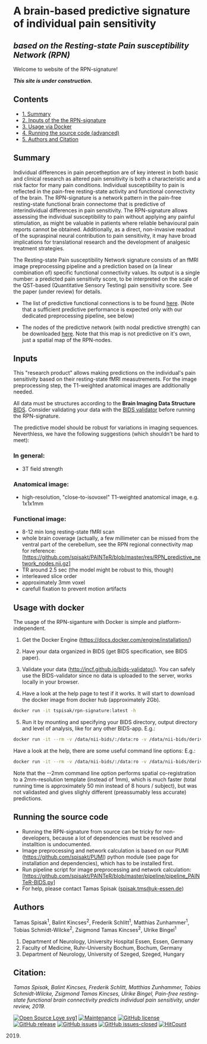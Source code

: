 # A brain-based predictive signature of individual pain sensitivity
## *based on the Resting-state Pain susceptibility Network (RPN)*

Welcome to website of the RPN-signature!

**_This site is under construction._**

## Contents
* [1. Summary](#summary)
* [2. Inputs of the the RPN-signature](#inputs)
* [3. Usage via Docker](#usage-with-docker)
* [4. Running the source code (advanced)](#running-the-source-code)
* [5. Authors and Citation](#authors)

## Summary
Individual differences in pain percetheption are of key interest in both basic and clinical research as altered pain sensitivity is both a characteristic and a risk factor for many pain conditions. Individual susceptibility to pain is reflected in the pain-free resting-state activity and functional connectivity of the brain.
The RPN-signature is a network pattern in the pain-free resting-state functional brain connectome that is predictive of interindividual differences in pain sensitivity.
The RPN-signature allows assessing the individual susceptibility to pain without applying any painful stimulation, as might be valuable in patients where reliable behavioural pain reports cannot be obtained. Additionally, as a direct, non-invasive readout of the supraspinal neural contribution to pain sensitivity, it may have broad implications for translational research and the development of analgesic treatment strategies.

The Resting-state Pain susceptibility Network signature consists of an fMRI image preprocessing pipeline and a prediction based on (a linear combination of) specific functional connectivity values. Its output is a single number: a predicted pain sensitivity score, to be interpreted on the scale of the QST-based (Quantitative Sensory Testing) pain sensitivity score. See the paper (under review) for details.

- The list of predictive functional connections is to be found [here](https://github.com/spisakt/PAINTeR/blob/master/res/predictive_connections.csv).
(Note that a sufficient predictive performance is expected only with our dedicated preprocessing pipeline, see below)

- The nodes of the predictive network (with nodal predictive strength) can be downloaded [here](https://github.com/spisakt/PAINTeR/blob/master/res/RPN_predictive_network_nodes.nii.gz). Note that this map is not predictive on it's own, just a spatial map of the RPN-nodes.

## Inputs

This "research product" allows making predictions on the individual's pain sensitivity based on their resting-state fMRI measutrements. For the image preprocessing step, the T1-weighted anatomical images are additionally needed.

All data must be structures according to the **Brain Imaging Data Structure** [BIDS](http://bids.neuroimaging.io).
Consider validating your data with the [BIDS validator](https://bids-standard.github.io/bids-validator/) before running the RPN-signature.

The predictive model should be robust for variations in imaging sequences. Neverthless, we have the following suggestions (which shouldn't be hard to meet):

### In general:
- 3T field strength

### Anatomical image:
- high-resolution, "close-to-isovoxel" T1-weighted anatomical image, e.g. 1x1x1mm

### Functional image:
- 8-12 min long resting-state fMRI scan
- whole brain coverage (actually, a few millimeter can be missed from the ventral part of the cerebellum, see the RPN regional connectivity map for reference: [https://github.com/spisakt/PAINTeR/blob/master/res/RPN_predictive_network_nodes.nii.gz]
- TR around 2.5 sec (the model might be robust to this, though)
- interleaved slice order
- approximately 3mm voxel
- carefull fixation to prevent motion artifacts

## Usage with docker

The usage of the RPN-siganture with Docker is simple and platform-independent.

1. Get the Docker Engine (https://docs.docker.com/engine/installation/)
2. Have your data organized in BIDS (get BIDS specification, see BIDS paper).
3. Validate your data (http://incf.github.io/bids-validator/). You can safely use the BIDS-validator since no data is uploaded to the server, works locally in your browser.

4. Have a look at the help page to test if it works.
It will start to download the docker image from docker hub (approximately 2Gb).
```bash
docker run -it tspisak/rpn-signature:latest -h
```

5. Run it by mounting and specifying your BIDS directory, output directory and level of analysis, like for any other BIDS-app.
E.g.:
```bash
docker run -it --rm -v /data/nii-bids/:/data:ro -v /data/nii-bids/derivatives:/out tspisak/rpn-signature:latest /data /out participant
```

Have a look at the help, there are some useful command line options:
E.g.:
```bash
docker run -it --rm -v /data/nii-bids/:/data:ro -v /data/nii-bids/derivatives:/out tspisak/rpn-signature:latest /data /out participant --participant_label  004 006 007 008 009 011 --mem_gb 10 --nthreads 7 --2mm
```

Note that the --2mm command line option performs spatial co-registration to a 2mm-resolution template (instead of 1mm), which is much faster (total running time is approximately 50 min instead of 8 hours / subject), but was not validasted and gives slighly different (preassumably less accurate) predictions.

## Running the source code

- Running the RPN-signature from source can be tricky for non-developers, because a lot of dependencies must be resolved and installtion is undocumented.
- Image preprocessing and network calculation is based on our PUMI (https://github.com/spisakt/PUMI) python module (see page for installation and dependencies), which has to be installed first.
- Run pipeline script for image preprocessing and network calculation: [https://github.com/spisakt/PAINTeR/blob/master/pipeline/pipeline_PAINTeR-BIDS.py]
- For help, please contact Tamas Spisak (spisak.tms@uk-essen.de)

## Authors
Tamas Spisak<sup>1</sup>, Balint Kincses<sup>2</sup>, Frederik Schlitt<sup>1</sup>, Matthias Zunhammer<sup>1</sup>, Tobias Schmidt-Wilcke<sup>2</sup>, Zsigmond Tamas Kincses<sup>2</sup>, Ulrike Bingel<sup>1</sup>

1.	Department of Neurology, University Hospital Essen, Essen, Germany
2.	Faculty of Medicine, Ruhr-University Bochum, Bochum, Germany
3.	Department of Neurology, University of Szeged, Szeged, Hungary

## Citation:
_Tamas Spisak, Balint Kincses, Frederik Schlitt, Matthias Zunhammer, Tobias Schmidt-Wilcke, Zsigmond Tamas Kincses, Ulrike Bingel, Pain-free resting-state functional brain connectivity predicts individual pain sensitivity, under review, 2019._

[![Open Source Love svg1](https://badges.frapsoft.com/os/v1/open-source.svg?v=103)](https://github.com/spisakt/RPN-signature)
[![Maintenance](https://img.shields.io/badge/Maintained%3F-yes-green.svg)](https://github.com/spisakt/RPN-signature/graphs/commit-activity)
[![GitHub license](https://img.shields.io/github/license/spisakt/RPN-signature.svg)](https://github.com/spisakt/RPN-signature/blob/master/LICENSE)
[![GitHub release](https://img.shields.io/github/release/spisakt/RPN-signature.svg)](https://github.com/spisakt/RPN-signature/releases/)
[![GitHub issues](https://img.shields.io/github/issues/spisakt/RPN-signature.svg)](https://GitHub.com/spisakt/RPN-signature/issues/)
[![GitHub issues-closed](https://img.shields.io/github/issues-closed/spisakt/RPN-signature.svg)](https://GitHub.com/spisakt/RPN-signature/issues?q=is%3Aissue+is%3Aclosed)
[![HitCount](http://hits.dwyl.io/spisakt/RPN-signature.svg)](http://hits.dwyl.io/spisakt/RPN-signature)

2019.
